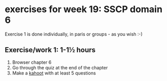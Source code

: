 # exercises for week 19: SSCP domain 6

Exercise 1 is done individually, in paris or groups - as you wish :-)

## Exercise/work 1: 1-1½ hours
1. Browser chapter 6
2. Go through the quiz at the end of the chapter
3. Make a [kahoot](https://kahoot.com) with at least 5 questions
